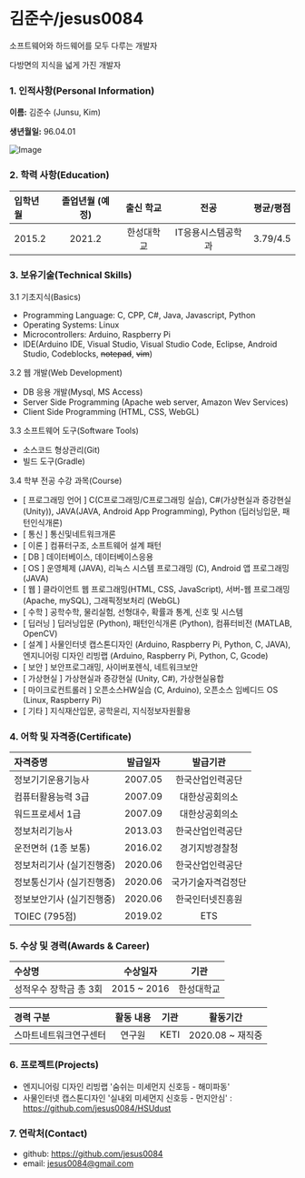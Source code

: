 # 김준수/jesus0084

소프트웨어와 하드웨어를 모두 다루는 개발자  

다방면의 지식을 넓게 가진 개발자

### 1. 인적사항(Personal Information)  

  **이름:** 김준수 (Junsu, Kim)
  
  **생년월일:** 96.04.01  

  ![Image](https://blogfiles.pstatic.net/MjAyMDExMjlfMTY3/MDAxNjA2NjU0NzA4MDQ4.hbYg86B6hY0ZywXgwkK2x9bUU-yIClbIfOveed6j6A0g.33SmOoEZDy6vBnDy4MDEH4mPojWy6hM_8b7N88CKH1Mg.JPEG.jesus0084/%EA%B9%80%EC%A4%80%EC%88%981a_-_%EB%B3%B5%EC%82%AC%EB%B3%B8.jpg?type=w2)
  

### 2. 학력 사항(Education)

| 입학년월 | 졸업년월 (예정) | 출신 학교 |전공 | 평균/평점 | 
| :---         |     :---:      |        :---:   |    :---:      | :---:       |  
| 2015.2 | 2021.2 | 한성대학교   | IT응용시스템공학과 | 3.79/4.5 |


### 3. 보유기술(Technical Skills)

3.1  기초지식(Basics)
* Programming Language: C, CPP, C#, Java, Javascript, Python
* Operating Systems: Linux
* Microcontrollers: Arduino, Raspberry Pi
* IDE(Arduino IDE, Visual Studio, Visual Studio Code, Eclipse, Android Studio, Codeblocks, ~~notepad~~, ~~vim~~)

3.2 웹 개발(Web Development)
* DB 응용 개발(Mysql, MS Access)
* Server Side Programming (Apache web server, Amazon Wev Services)
* Client Side Programming (HTML, CSS, WebGL)

3.3 소프트웨어 도구(Software Tools)
* 소스코드 형상관리(Git)
* 빌드 도구(Gradle)

3.4 학부 전공 수강 과목(Course)
* [ 프로그래밍 언어 ] C(C프로그래밍/C프로그래밍 실습), C#(가상현실과 증강현실 (Unity)), JAVA(JAVA, Android App Programming), Python (딥러닝입문, 패턴인식개론)
* [ 통신 ] 통신및네트워크개론
* [ 이론 ]  컴퓨터구조, 소프트웨어 설계 패턴
* [ DB ] 데이터베이스, 데이터베이스응용
* [ OS ] 운영체제 (JAVA), 리눅스 시스템 프로그래밍 (C), Android 앱 프로그래밍 (JAVA)
* [ 웹 ] 클라이언트 웹 프로그래밍(HTML, CSS, JavaScript), 서버-웹 프로그래밍(Apache, mySQL), 그래픽정보처리 (WebGL)
* [ 수학 ] 공학수학, 물리실험, 선형대수, 확률과 통계, 신호 및 시스템
* [ 딥러닝 ] 딥러닝입문 (Python), 패턴인식개론 (Python), 컴퓨터비전 (MATLAB, OpenCV)
* [ 설계 ] 사물인터넷 캡스톤디자인 (Arduino, Raspberry Pi, Python, C, JAVA), 엔지니어링 디자인 리빙랩 (Arduino, Raspberry Pi, Python, C, Gcode)
* [ 보안 ] 보안프로그래밍, 사이버포렌식, 네트워크보안
* [ 가상현실 ] 가상현실과 증강현실 (Unity, C#), 가상현실융합
* [ 마이크로컨트롤러 ] 오픈소스HW실습 (C, Arduino), 오픈소스 임베디드 OS (Linux, Raspberry Pi)
* [ 기타 ] 지식재산입문, 공학윤리, 지식정보자원활용


### 4. 어학 및 자격증(Certificate)

| 자격증명 | 발급일자  | 발급기관|
| :---         |     :---:      |         :---:   | 
| 정보기기운용기능사 | 2007.05 | 한국산업인력공단 | 
| 컴퓨터활용능력 3급 | 2007.09 | 대한상공회의소 | 
| 워드프로세서 1급 | 2007.09 | 대한상공회의소 | 
| 정보처리기능사 | 2013.03 | 한국산업인력공단 | 
| 운전면허 (1종 보통) | 2016.02 | 경기지방경찰청 | 
| 정보처리기사 (실기진행중) | 2020.06 | 한국산업인력공단 | 
| 정보통신기사 (실기진행중) | 2020.06 | 국가기술자격검정단 | 
| 정보보안기사 (실기진행중) | 2020.06 | 한국인터넷진흥원 | 
| TOIEC (795점) | 2019.02 | ETS | 


### 5. 수상 및 경력(Awards & Career)

| 수상명 | 수상일자 | 기관 |
| :---         |     :---:      |         :---:    |
| 성적우수 장학금 총 3회  | 2015 ~ 2016    | 한성대학교   |

| 경력 구분 | 활동 내용 | 기관 |활동기간 |
| :---         |     :---:      |        :---:   |    :---:      | 
| 스마트네트워크연구센터 | 연구원 | KETI | 2020.08 ~ 재직중  |


### 6. 프로젝트(Projects)

* 엔지니어링 디자인 리빙랩 '숨쉬는 미세먼지 신호등 - 해미파동'
* 사물인터넷 캡스톤디자인 '실내외 미세먼지 신호등 - 먼지안심' : https://github.com/jesus0084/HSUdust


### 7. 연락처(Contact)

* github: https://github.com/jesus0084
* email: jesus0084@gmail.com